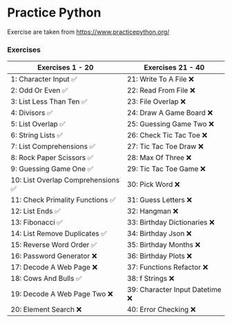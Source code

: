 # Practice Python
Exercise are taken from https://www.practicepython.org/

### Exercises

| Exercises 1 - 20                    | Exercises 21 - 40                   |
|-------------------------------------|-------------------------------------|
| 1: Character Input ✅                | 21: Write To A File ❌              |
| 2: Odd Or Even ✅                    | 22: Read From File ❌               |
| 3: List Less Than Ten ✅             | 23: File Overlap ❌                 |
| 4: Divisors ✅                       | 24: Draw A Game Board ❌            |
| 5: List Overlap ✅                   | 25: Guessing Game Two ❌            |
| 6: String Lists ✅                   | 26: Check Tic Tac Toe ❌            |
| 7: List Comprehensions ✅            | 27: Tic Tac Toe Draw ❌            |
| 8: Rock Paper Scissors ✅            | 28: Max Of Three ❌                 |
| 9: Guessing Game One ✅              | 29: Tic Tac Toe Game ❌             |
| 10: List Overlap Comprehensions ✅   | 30: Pick Word ❌                    |
| 11: Check Primality Functions ✅     | 31: Guess Letters ❌                |
| 12: List Ends ✅                     | 32: Hangman ❌                      |
| 13: Fibonacci ✅                     | 33: Birthday Dictionaries ❌        |
| 14: List Remove Duplicates ✅        | 34: Birthday Json ❌                |
| 15: Reverse Word Order ✅            | 35: Birthday Months ❌              |
| 16: Password Generator ❌            | 36: Birthday Plots ❌               |
| 17: Decode A Web Page ❌             | 37: Functions Refactor ❌           |
| 18: Cows And Bulls ✅                | 38: f Strings ❌                    |
| 19: Decode A Web Page Two ❌         | 39: Character Input Datetime ❌     |
| 20: Element Search ❌                | 40: Error Checking ❌               |
